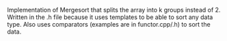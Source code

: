 Implementation of Mergesort that splits the array into k groups instead of 2.
Written in the .h file because it uses templates to be able to sort any data type.
Also uses comparators (examples are in functor.cpp/.h) to sort the data.
